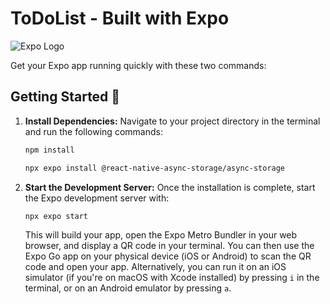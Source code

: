 # ToDoList - Built with Expo

![Expo Logo](https://encrypted-tbn0.gstatic.com/images?q=tbn:ANd9GcSumFQDq2SU3g4tMc0eiDKXcHLg_pflbGx00w&s)

Get your Expo app running quickly with these two commands:

## Getting Started 🚀

1.  **Install Dependencies:** Navigate to your project directory in the terminal and run the following commands:

    ```bash
    npm install
    ```

    ```bash
    npx expo install @react-native-async-storage/async-storage
    ```

2.  **Start the Development Server:** Once the installation is complete, start the Expo development server with:

    ```bash
    npx expo start
    ```

    This will build your app, open the Expo Metro Bundler in your web browser, and display a QR code in your terminal. You can then use the Expo Go app on your physical device (iOS or Android) to scan the QR code and open your app. Alternatively, you can run it on an iOS simulator (if you're on macOS with Xcode installed) by pressing `i` in the terminal, or on an Android emulator by pressing `a`.
